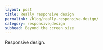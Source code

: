 ```yaml
---
layout: post
title: Really responsive design
permalink: /blog/really-responsive-design/
category: responsive,design
subhead: Beyond the screen size
---
```



<p class="post--intro">

Responsive design.

</p>

 









